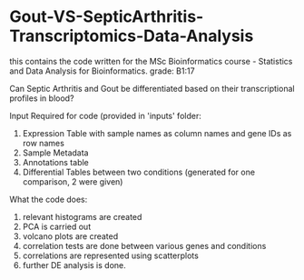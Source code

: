 # Gout-VS-SepticArthritis-Transcriptomics-Data-Analysis
this contains the code written for the MSc Bioinformatics course - Statistics and Data Analysis for Bioinformatics. grade: B1:17

Can Septic Arthritis and Gout be differentiated based on their transcriptional profiles in blood?

Input Required for code (provided in 'inputs' folder:
1) Expression Table with sample names as column names and gene IDs as row names
2) Sample Metadata
3) Annotations table
4) Differential Tables between two conditions (generated for one comparison, 2 were given)

What the code does:
1) relevant histograms are created
2) PCA is carried out
3) volcano plots are created
4) correlation tests are done between various genes and conditions
5) correlations are represented using scatterplots
6) further DE analysis is done.
